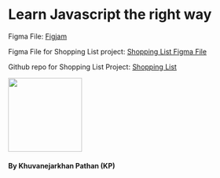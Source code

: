 # Learn Javascript the right way

Figma File: [Figjam](https://www.figma.com/board/1UVQmxCgZezluQixModIts/Frontend-Dev?node-id=0-1&t=1q7ogSSl1nZZVMHD-0 "Visual Discussion")

Figma File for Shopping List project: [Shopping List Figma File](https://www.figma.com/design/5YL2HfPr38GqAprYQIcgrv/Shopping-List?node-id=0-1&t=LEaKUmMkqdySOReM-0 "Figma file for shopping list project")

Github repo for Shopping List Project: [Shopping List](https://github.com/kpwebdev/shopping-list "repo for shopping list")

<img src="https://github.com/kpwebdev/teaching-js/assets/132255149/d1d5e395-94d4-4f26-a2cd-38ca756e95b7" width="150" height />

#### By Khuvanejarkhan Pathan (KP)
